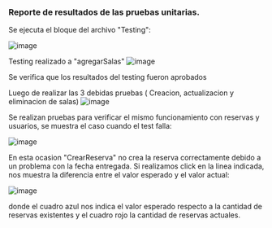 ### Reporte de resultados de las pruebas unitarias.

Se ejecuta el bloque del archivo "Testing":  


![image](https://github.com/Felipevegaz/Tareas_INF331/assets/83191288/b9cd9740-4e2c-4ef8-8bf1-9d70790d8e85)  


  


Testing realizado a "agregarSalas"
![image](https://github.com/Felipevegaz/Tareas_INF331/assets/83191288/dac0347f-c83b-4d4c-8144-8d0cd0facbbe)

Se verifica que los resultados del testing fueron aprobados

Luego de realizar las 3 debidas pruebas ( Creacion, actualizacion y eliminacion de salas)
![image](https://github.com/Felipevegaz/Tareas_INF331/assets/83191288/c95e1711-cb35-4887-96fe-a9ad88b2f590)

Se realizan pruebas para verificar el mismo funcionamiento con reservas y usuarios, se muestra el caso cuando el test falla:

![image](https://github.com/Felipevegaz/Tareas_INF331/assets/83191288/778248aa-863e-498a-a550-caa7008c66b9)

En esta ocasion "CrearReserva" no crea la reserva correctamente debido a un problema con la fecha entregada.
Si realizamos click en la linea indicada, nos muestra la diferencia entre el valor esperado y el valor actual:

![image](https://github.com/Felipevegaz/Tareas_INF331/assets/83191288/e711efe8-a843-4d89-a1e9-86be24a2113c)

donde el cuadro azul nos indica el valor esperado respecto a la cantidad de reservas existentes y el cuadro rojo la cantidad de reservas actuales.
